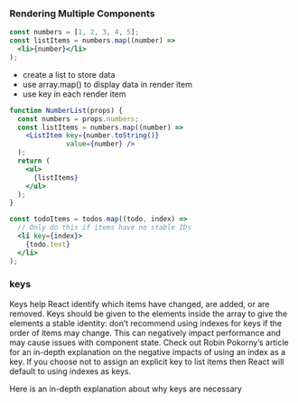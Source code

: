 ### Rendering Multiple Components 

```jsx
const numbers = [1, 2, 3, 4, 5];
const listItems = numbers.map((number) =>
  <li>{number}</li>
);
```

- create a list to store data
- use array.map() to display data in render item
- use key in each render item


```jsx
function NumberList(props) {
  const numbers = props.numbers;
  const listItems = numbers.map((number) =>
    <ListItem key={number.toString()}
              value={number} />
  );
  return (
    <ul>
      {listItems}
    </ul>
  );
}
```

```jsx
const todoItems = todos.map((todo, index) =>
  // Only do this if items have no stable IDs
  <li key={index}>
    {todo.text}
  </li>
);
```

### keys
Keys help React identify which items have changed, are added, or are removed. Keys should be given to the elements inside the array to give the elements a stable identity:
don’t recommend using indexes for keys if the order of items may change. This can negatively impact performance and may cause issues with component state. Check out Robin Pokorny’s article for an in-depth explanation on the negative impacts of using an index as a key. If you choose not to assign an explicit key to list items then React will default to using indexes as keys.

Here is an in-depth explanation about why keys are necessary 


